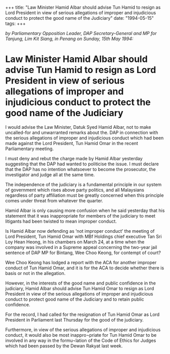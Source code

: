 +++ 
title: "Law Minister Hamid Albar should advise Tun Hamid to resign as Lord President in view of serious allegations of improper and injudicious conduct to protect the good name of the Judiciary"
date: "1994-05-15"
tags:
+++

_by Parliamentary Opposition Leader, DAP Secretary-General and MP for Tanjung, Lim Kit Siang, in Penang on Sunday, 15th May 1994:_

# Law Minister Hamid Albar should advise Tun Hamid to resign as Lord President in view of serious allegations of improper and injudicious conduct to protect the good name of the Judiciary

I would advise the Law Minister, Datuk Syed Hamid Albar, not to make uncalled-for and unwarranted remarks about the. DAP in connection with the serious allegations of improper and injudicious conduct which had been made against the Lord President, Tun Hamid Omar in the recent Parliamentary meeting.</u>

I must deny and rebut the charge made by Hamid Albar yesterday suggesting that the DAP had wanted to politicise the issue. I must declare that the DAP has no intention whatsoever to become the prosecutor, the investigator and judge all at the same time.

The independence of the judiciary is a fundamental principle in our system of government which rises above party politics, and all Malaysians regardless of party affiliation must be greatly concerned when this principle comes under threat from whatever the quarter.

Hamid Albar is only causing more confusion when he said yesterday that his statement that it was inappropriate for members of the judiciary to meet litigants had been twisted to mean improper conduct.

Is Hamid Albar now defending as ‘not improper conduct’ the meeting of Lord President, Tun Hamid Omar with MBf Holdings chief executive Tan Sri Loy Hean Heong, in his chambers on March 24, at a time when the company was involved in a Supreme appeal concerning the two-year jail sentence of DAP MP for Bintang, Wee Choo Keong, for contempt of court?

Wee Choo Keong has lodged a report with the ACA for another improper conduct of Tun Hamid Omar, and it is for the ACA to decide whether there is basis or not in the allegation.

However, in the interests of the good name and public confidence in the judiciary, Hamid Albar should advise Tun Hamid Omar to resign as Lord President in view of the serious allegations of improper and injudicious conduct to protect good name of the Judiciary and to retain public confidence.

For the record, I had called for the resignation of Tun Hamid Omar as Lord President in Parliament last Thursday for the good of the judiciary.

Furthermore, in view of the serious allegations of improper and injudicious conduct, it would also be most inappro¬priate for Tun Hamid Omar to be involved in any way in the formu¬lation of the Code of Ethics for Judges which had been passed by the Dewan Rakyat last week.
 
